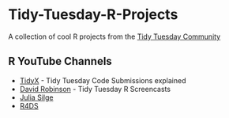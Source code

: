 # Tidy-Tuesday-R-Projects
A collection of cool R projects from the [Tidy Tuesday Community](https://github.com/rfordatascience/tidytuesday)

## R YouTube Channels
* [TidyX](https://www.youtube.com/playlist?list=PLdb0LTjA9iQziLrE4ZpudgJyWDIwbmyQo) - Tidy Tuesday Code Submissions explained
* [David Robinson](https://www.youtube.com/playlist?list=PL19ev-r1GBwkuyiwnxoHTRC8TTqP8OEi8) - Tidy Tuesday R Screencasts
* [Julia Silge](https://www.youtube.com/c/JuliaSilge/featured)
* [R4DS](https://www.youtube.com/c/R4DSOnlineLearningCommunity/featured)
